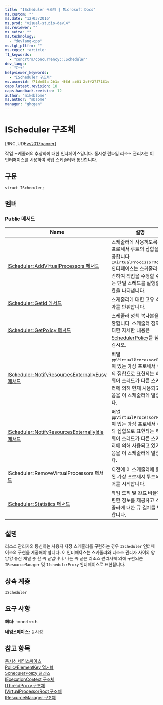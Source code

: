 ```yaml
---
title: "IScheduler 구조체 | Microsoft Docs"
ms.custom: ""
ms.date: "12/03/2016"
ms.prod: "visual-studio-dev14"
ms.reviewer: ""
ms.suite: ""
ms.technology: 
  - "devlang-cpp"
ms.tgt_pltfrm: ""
ms.topic: "article"
f1_keywords: 
  - "concrtrm/concurrency::IScheduler"
dev_langs: 
  - "C++"
helpviewer_keywords: 
  - "IScheduler 구조체"
ms.assetid: 471de85a-2b1a-4b6d-ab81-2eff2737161e
caps.latest.revision: 18
caps.handback.revision: 12
author: "mikeblome"
ms.author: "mblome"
manager: "ghogen"
---
```

# IScheduler 구조체
[!INCLUDE[vs2017banner](../../../assembler/inline/includes/vs2017banner.md)]

작업 스케줄러의 추상화에 대한 인터페이스입니다.  동시성 런타임 리소스 관리자는 이 인터페이스를 사용하여 작업 스케줄러와 통신합니다.  
  
## 구문  
  
```  
struct IScheduler;  
```  
  
## 멤버  
  
### Public 메서드  
  
|Name|설명|  
|----------|--------|  
|[IScheduler::AddVirtualProcessors 메서드](../Topic/IScheduler::AddVirtualProcessors%20Method.md)|스케줄러에 사용하도록 가상 프로세서 루트의 집합을 제공합니다.  `IVirtualProcessorRoot` 인터페이스는 스케줄러를 대신하여 작업을 수행할 수 있는 단일 스레드를 실행할 권한을 나타냅니다.|  
|[IScheduler::GetId 메서드](../Topic/IScheduler::GetId%20Method.md)|스케줄러에 대한 고유 식별자를 반환합니다.|  
|[IScheduler::GetPolicy 메서드](../Topic/IScheduler::GetPolicy%20Method.md)|스케줄러 정책 복사본을 반환합니다.  스케줄러 정책에 대한 자세한 내용은 [SchedulerPolicy](../../../parallel/concrt/reference/schedulerpolicy-class.md)를 참조하십시오.|  
|[IScheduler::NotifyResourcesExternallyBusy 메서드](../Topic/IScheduler::NotifyResourcesExternallyBusy%20Method.md)|배열 `ppVirtualProcessorRoots`에 있는 가상 프로세서 루트의 집합으로 표현되는 하드웨어 스레드가 다른 스케줄러에 의해 현재 사용되고 있음을 이 스케줄러에 알립니다.|  
|[IScheduler::NotifyResourcesExternallyIdle 메서드](../Topic/IScheduler::NotifyResourcesExternallyIdle%20Method.md)|배열 `ppVirtualProcessorRoots`에 있는 가상 프로세서 루트의 집합으로 표현되는 하드웨어 스레드가 다른 스케줄러에 의해 사용되고 있지 않음을 이 스케줄러에 알립니다.|  
|[IScheduler::RemoveVirtualProcessors 메서드](../Topic/IScheduler::RemoveVirtualProcessors%20Method.md)|이전에 이 스케줄러에 할당된 가상 프로세서 루트의 제거를 시작합니다.|  
|[IScheduler::Statistics 메서드](../Topic/IScheduler::Statistics%20Method.md)|작업 도착 및 완료 비율과 관련한 정보를 제공하고 스케줄러에 대한 큐 길이를 변경합니다.|  
  
## 설명  
 리소스 관리자와 통신하는 사용자 지정 스케줄러를 구현하는 경우 `IScheduler` 인터페이스의 구현을 제공해야 합니다.  이 인터페이스는 스케줄러와 리소스 관리자 사이의 양방향 통신 채널 중 한 쪽 끝입니다.  다른 쪽 끝은 리소스 관리자에 의해 구현되는 `IResourceManager` 및 `ISchedulerProxy` 인터페이스로 표현됩니다.  
  
## 상속 계층  
 `IScheduler`  
  
## 요구 사항  
 **헤더:** concrtrm.h  
  
 **네임스페이스:** 동시성  
  
## 참고 항목  
 [동시성 네임스페이스](../../../parallel/concrt/reference/concurrency-namespace.md)   
 [PolicyElementKey 열거형](../Topic/PolicyElementKey%20Enumeration.md)   
 [SchedulerPolicy 클래스](../../../parallel/concrt/reference/schedulerpolicy-class.md)   
 [IExecutionContext 구조체](../../../parallel/concrt/reference/iexecutioncontext-structure.md)   
 [IThreadProxy 구조체](../../../parallel/concrt/reference/ithreadproxy-structure.md)   
 [IVirtualProcessorRoot 구조체](../../../parallel/concrt/reference/ivirtualprocessorroot-structure.md)   
 [IResourceManager 구조체](../../../parallel/concrt/reference/iresourcemanager-structure.md)